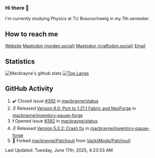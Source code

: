 ### Hi there 👋
I'm currently studying Physics at TU Braunschweig in my 7th semester.

## How to reach me
[Website](https://florentin-schleuss.de)
<a rel="me" href="https://norden.social/@florentin">Mastodon (norden.social)</a>
<a rel="me" href="https://craftodon.social/@frodolon">Mastodon (craftodon.social)</a>
[Email](mailto:hello@macbrayne.de)

## Statistics
![Macbrayne's github stats](https://github-readme-stats.vercel.app/api?username=macbrayne&count_private=true&show_icons=true&hide_rank=true&custom_title=macbrayne's%20GitHub%20Stats)
[![Top Langs](https://github-readme-stats.vercel.app/api/top-langs/?username=macbrayne&exclude_repo=liftron&layout=compact)](https://github.com/anuraghazra/github-readme-stats)
## GitHub Activity

<!--RECENT_ACTIVITY:start-->
1. ✔️ Closed issue [#392](https://github.com/macbrayne/status/issues/392) in [macbrayne/status](https://github.com/macbrayne/status)
2. ✌️ Released [Version 6.0: Port to 1.21.1 Fabric and NeoForge](https://github.com/macbrayne/inventory-pause-forge/releases/tag/v6.0.0) in [macbrayne/inventory-pause-forge](https://github.com/macbrayne/inventory-pause-forge)
3. ❗️ Opened issue [#392](https://github.com/macbrayne/status/issues/392) in [macbrayne/status](https://github.com/macbrayne/status)
4. ✌️ Released [Version 5.0.2: Crash fix](https://github.com/macbrayne/inventory-pause-forge/releases/tag/v5.0.2) in [macbrayne/inventory-pause-forge](https://github.com/macbrayne/inventory-pause-forge)
5. 🔱 Forked [macbrayne/Patchouli](https://github.com/macbrayne/Patchouli) from [VazkiiMods/Patchouli](https://github.com/VazkiiMods/Patchouli)
<!--RECENT_ACTIVITY:end-->

<!--RECENT_ACTIVITY:last_update-->
Last Updated: Tuesday, June 17th, 2025, 4:23:53 AM
<!--RECENT_ACTIVITY:last_update_end-->


<!--
**macbrayne/macbrayne** is a ✨ _special_ ✨ repository because its `README.md` (this file) appears on your GitHub profile.

Here are some ideas to get you started:

- 🔭 I’m currently working on ...
- 🌱 I’m currently learning ...
- 👯 I’m looking to collaborate on ...
- 🤔 I’m looking for help with ...
- 💬 Ask me about ...
- 📫 How to reach me: ...
- 😄 Pronouns: ...
- ⚡ Fun fact: ...
-->
